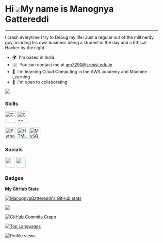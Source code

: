 Hi ![](https://user-images.githubusercontent.com/18350557/176309783-0785949b-9127-417c-8b55-ab5a4333674e.gif)My name is Manognya Gattereddi
================================================================================================================================

--------------------------------------------

I crash everytime I try to Debug my life! Just a regular out of the mill nerdy guy, minding his own business being a student in the day and a Ethical Hacker by the night.

* 🌍  I'm based in India
* ✉️  You can contact me at [gm7290@srmist.edu.in](mailto:gsanjaykumari02@gmail.com)
* 🧠  I'm learning Cloud Computing in the AWS academy and Machine Learning
* 🤝  I'm open to collaborating 


<a href="https://github.com/ManognyaGattereddi" target="_blank" rel="noreferrer"><img
src="https://img.shields.io/github/followers/ManognyaGattereddi?logo=github&style=for-the-badge&color=0891b2&labelColor=1c1917" /></a>

### Skills


<p align="left">
<a href="https://docs.microsoft.com/en-us/cpp/?view=msvc-170" target="_blank" rel="noreferrer"><img src="https://raw.githubusercontent.com/danielcranney/readme-generator/main/public/icons/skills/c-colored.svg" width="36" height="36" alt="C" /></a>
<a href="https://docs.microsoft.com/en-us/cpp/?view=msvc-170" target="_blank" rel="noreferrer"><img src="https://raw.githubusercontent.com/danielcranney/readme-generator/main/public/icons/skills/cplusplus-colored.svg" width="36" height="36" alt="C++" /></a>

<a href="https://www.python.org/" target="_blank" rel="noreferrer"><img src="https://raw.githubusercontent.com/danielcranney/readme-generator/main/public/icons/skills/python-colored.svg" width="36" height="36" alt="Python" /></a>
<a href="https://developer.mozilla.org/en-US/docs/Glossary/HTML5" target="_blank" rel="noreferrer"><img src="https://raw.githubusercontent.com/danielcranney/readme-generator/main/public/icons/skills/html5-colored.svg" width="36" height="36" alt="HTML5" /></a>
<a href="https://www.mysql.com/" target="_blank" rel="noreferrer"><img src="https://raw.githubusercontent.com/danielcranney/readme-generator/main/public/icons/skills/mysql-colored.svg" width="36" height="36" alt="MySQL" /></a>


### Socials
 <a href="https://github.com/ManognyaGattereddi" target="_blank" rel="noreferrer"><img src="https://raw.githubusercontent.com/danielcranney/readme-generator/main/public/icons/socials/github.svg" width="32" height="32" /></a> </a> <a href="https://www.linkedin.com/in/manognya-gattereddi-1506251b6/" target="_blank" rel="noreferrer"><img src="https://raw.githubusercontent.com/danielcranney/readme-generator/main/public/icons/socials/linkedin.svg" width="32" height="32" /></a></p>

### Badges

<b>My GitHub Stats</b>

<a href="https://github.com/ManognyaGattereddi"><img src="https://github-readme-stats.vercel.app/api?username=ManognyaGattereddi&show_icons=true&hide=&count_private=true&title_color=0891b2&text_color=ffffff&icon_color=0891b2&bg_color=1c1917&hide_border=true&show_icons=true" alt="ManognyaGattereddi's GitHub stats" /></a>

<a href="https://github.com/ManognyaGattereddi"><img src="https://github-readme-streak-stats.herokuapp.com/?user=ManognyaGattereddi&stroke=ffffff&background=1c1917&ring=0891b2&fire=0891b2&currStreakNum=ffffff&currStreakLabel=0891b2&sideNums=ffffff&sideLabels=ffffff&dates=ffffff&hide_border=true" /></a>

<a href="https://github.com/ManognyaGattereddi"><img src="https://github-readme-activity-graph.cyclic.app/graph?username=ManognyaGattereddi&bg_color=1c1917&color=ffffff&line=0891b2&point=ffffff&area_color=1c1917&area=true&hide_border=true&custom_title=GitHub%20Commits%20Graph" alt="GitHub Commits Graph" /></a>

<a href="https://github.com/ManognyaGattereddi" align="left"><img src="https://github-readme-stats.vercel.app/api/top-langs/?username=ManognyaGattereddi&langs_count=10&title_color=0891b2&text_color=ffffff&icon_color=0891b2&bg_color=1c1917&hide_border=true&locale=en&custom_title=Top%20%Languages" alt="Top Languages" /></a>



![Profile views](https://komarev.com/ghpvc/?username=Kevin-Aaaquil&color=blueviolet)
